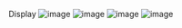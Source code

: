 Display
![image](https://github.com/Bhumikachauhan26/Counter-/assets/159519180/50ce8ee8-03e1-4a78-abf4-3889e8b7c9b4)
![image](https://github.com/Bhumikachauhan26/Counter-/assets/159519180/78355cf4-64c9-4b41-80e8-1663f083021a)
![image](https://github.com/Bhumikachauhan26/Counter-/assets/159519180/692e9aac-913a-42ae-9832-0d06d9333b45)
![image](https://github.com/Bhumikachauhan26/Counter-/assets/159519180/0dd2bd38-8ab8-4882-b27e-2befe959f560)
